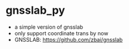 # gnsslab_py
- a simple version of gnsslab
- only support coordinate trans by now
- GNSSLAB: https://github.com/zbai/gnsslab

